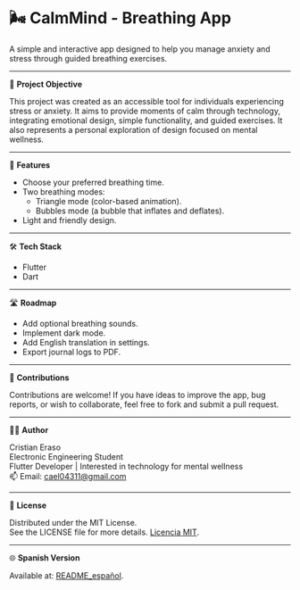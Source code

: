 
# 🌬️ CalmMind - Breathing App

A simple and interactive app designed to help you manage anxiety and stress through guided breathing exercises.

---

🎯 **Project Objective**

This project was created as an accessible tool for individuals experiencing stress or anxiety. It aims to provide moments of calm through technology, integrating emotional design, simple functionality, and guided exercises. It also represents a personal exploration of design focused on mental wellness.

---

📱 **Features**

- Choose your preferred breathing time.
- Two breathing modes:
  - Triangle mode (color-based animation).
  - Bubbles mode (a bubble that inflates and deflates).
- Light and friendly design.

---

🛠️ **Tech Stack**

- Flutter
- Dart

---

🛣️ **Roadmap**

- Add optional breathing sounds.
- Implement dark mode.
- Add English translation in settings.
- Export journal logs to PDF.

---

🤝 **Contributions**

Contributions are welcome!
If you have ideas to improve the app, bug reports, or wish to collaborate, feel free to fork and submit a pull request.

---

👨‍💻 **Author**

Cristian Eraso  
Electronic Engineering Student  
Flutter Developer | Interested in technology for mental wellness  
📫 Email: cael04311@gmail.com

---

📄 **License**

Distributed under the MIT License.  
See the LICENSE file for more details. [Licencia MIT](./LICENSE).

---

🌐 **Spanish Version**

Available at: [README_español](./README_es.md).
